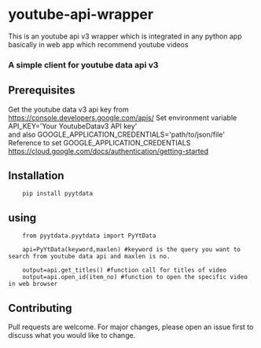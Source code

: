 # youtube-api-wrapper
This is an youtube api v3 wrapper which is integrated in any python app basically in web app which recommend youtube videos
### A simple client for youtube data api v3 

## Prerequisites
Get the youtube data v3 api key from https://console.developers.google.com/apis/
Set environment variable API_KEY='Your YoutubeDatav3 API key' </br>
and also GOOGLE_APPLICATION_CREDENTIALS='path/to/json/file' </br>
Reference to set GOOGLE_APPLICATION_CREDENTIALS
https://cloud.google.com/docs/authentication/getting-started  

## Installation

        pip install pyytdata

## using

        
        from pyytdata.pyytdata import PyYtData

        api=PyYtData(keyword,maxlen) #keyword is the query you want to search from youtube data api and maxlen is no.

        output=api.get_titles() #function call for titles of video
        output=api.open_id(item_no) #function to open the specific video in web browser 




## Contributing
Pull requests are welcome. For major changes, please open an issue first to discuss what you would like to change.

